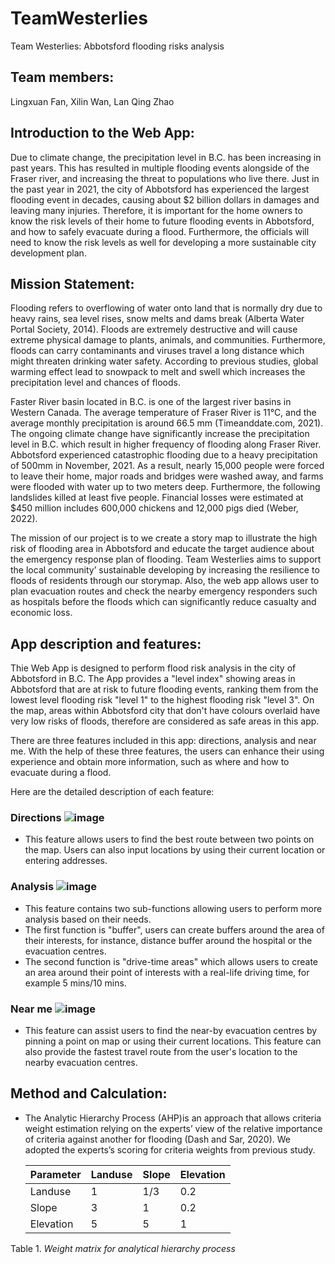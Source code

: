 # TeamWesterlies
Team Westerlies: Abbotsford flooding risks analysis
## Team members: 
Lingxuan Fan, Xilin Wan, Lan Qing Zhao 
## Introduction to the Web App:
Due to climate change, the precipitation level in B.C. has been increasing in past years. This has resulted in multiple flooding events alongside of the Fraser river, and increasing the threat to populations who live there. Just in the past year in 2021, the city of Abbotsford has experienced the largest flooding event in decades, causing about $2 billion dollars in damages and leaving many injuries. Therefore, it is important for the home owners to know the risk levels of their home to future flooding events in Abbotsford, and how to safely evacuate during a flood. Furthermore, the officials will need to know the risk levels as well for developing a more sustainable city development plan. 
## Mission Statement: 
Flooding refers to overflowing of water onto land that is normally dry due to heavy rains, sea level rises, snow melts and dams break (Alberta Water Portal Society, 2014). Floods are extremely destructive and will cause extreme physical damage to plants, animals, and communities. Furthermore,  floods can carry contaminants and viruses travel a long distance which might threaten drinking water safety. According to previous studies,  global warming effect lead to snowpack to melt and swell which increases the precipitation level and chances of floods.

Faster River basin located in B.C. is one of the largest river basins in Western Canada. The average temperature of Fraser River is 11°C, and the average monthly precipitation is around 66.5 mm (Timeanddate.com, 2021). The ongoing climate change have significantly increase the precipitation level in B.C. which result in higher frequency of flooding along Fraser River. 
Abbotsford experienced catastrophic flooding due to a heavy precipitation of 500mm in November, 2021. As a result, nearly 15,000 people were forced to leave their home, major roads and bridges were washed away, and farms were flooded with water up to two meters deep. Furthermore, the following landslides killed at least five people. Financial losses were estimated at $450 million includes 600,000 chickens and 12,000 pigs died (Weber, 2022).

The mission of our project is to we create a story map to illustrate the high risk of flooding area in Abbotsford and educate the target audience about the emergency response plan of flooding. Team Westerlies aims to support the local community’ sustainable developing by increasing the resilience to floods of residents through our storymap. Also, the web app allows user to plan evacuation routes and check the nearby emergency responders such as hospitals before the floods which can significantly reduce casualty and economic loss.
## App description and features:
Thie Web App is designed to perform flood risk analysis in the city of Abbotsford in B.C. The App provides a "level index" showing areas in Abbotsford that are at risk to future flooding events, ranking them from the lowest level flooding risk "level 1" to the highest flooding risk "level 3". On the map, areas within Abbotsford city that don't have colours overlaid have very low risks of floods, therefore are considered as safe areas in this app.

There are three features included in this app: directions, analysis and near me. With the help of these three features, the users can enhance their using experience and obtain more information, such as where and how to evacuate during a flood. 

Here are the detailed description of each feature: 

### Directions ![image](https://user-images.githubusercontent.com/100981881/160197963-fb884f90-b315-4589-a943-860af739f271.png)
- This feature allows users to find the best route between two points on the map. Users can also input locations by using their current location or entering addresses. 

### Analysis ![image](https://user-images.githubusercontent.com/100981881/160198557-ce6e67f2-d096-477d-b971-a7f272c9633e.png)
- This feature contains two sub-functions allowing users to perform more analysis based on their needs. 
- The first function is "buffer", users can create buffers around the area of their interests, for instance, distance buffer around the hospital or the evacuation centres. 
- The second function is "drive-time areas" which allows users to create an area around their point of interests with a real-life driving time, for example 5 mins/10 mins.

### Near me ![image](https://user-images.githubusercontent.com/100981881/160198808-f1834e74-aae3-410b-b70f-cc49019207db.png)
- This feature can assist users to find the near-by evacuation centres by pinning a point on map or using their current locations. This feature can also provide the fastest travel route from the user's location to the nearby evacuation centres. 

## Method and Calculation:
- The Analytic Hierarchy Process (AHP)is an approach that allows criteria weight estimation relying on the experts’ view of the relative importance of criteria against another for flooding (Dash and Sar, 2020). We adopted the experts’s scoring for criteria weights from previous study.

     |    Parameter   |      Landuse      |  Slope |  Elevation
     |----------|-------------|------|------|
     | Landuse |      1     |  1/3 |  0.2
     | Slope |      3     |  1 |  0.2
     | Elevation |      5     |  5 |  1

Table 1. _Weight matrix for analytical hierarchy process_







